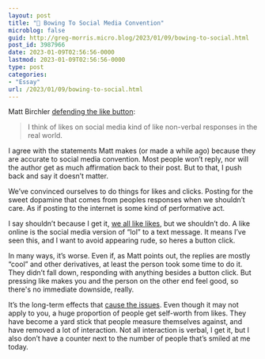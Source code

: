 ```yaml
---
layout: post
title: "🔗 Bowing To Social Media Convention"
microblog: false
guid: http://greg-morris.micro.blog/2023/01/09/bowing-to-social.html
post_id: 3987966
date: 2023-01-09T02:56:56-0000
lastmod: 2023-01-09T02:56:56-0000
type: post
categories:
- "Essay"
url: /2023/01/09/bowing-to-social.html
---
```

Matt Birchler <a class="u-in-reply-to" href="https://birchtree.me/blog/im-once-again-defneding-like-buttons/">defending the like button</a>: 

> I think of likes on social media kind of like non-verbal responses in the real world.

I agree with the statements Matt makes (or made a while ago) because they are accurate to social media convention. Most people won’t reply, nor will the author get as much affirmation back to their post. But to that, I push back and say it doesn’t matter. 

We’ve convinced ourselves to do things for likes and clicks. Posting for the sweet dopamine that comes from peoples responses when we shouldn’t care. As if posting to the internet is some kind of performative act. 

I say shouldn’t because I get it, [we all like likes](/2021/11/12/do-i-like.html), but we shouldn’t do. A like online is the social media version of “lol” to a text message. It means I’ve seen this, and I want to avoid appearing rude, so heres a button click. 

In many ways, it’s worse. Even if, as Matt points out, the replies are mostly “cool” and other derivatives, at least the person took some time to do it. They didn’t fall down, responding with anything besides a button click. But pressing like makes you and the person on the other end feel good, so there's no immediate downside, really.

It’s the long-term effects that [cause the issues](https://www.thinkuknow.co.uk/professionals/our-views/likes-loves-and-shares-how-we-can-reduce-their-impact-on-wellbeing/?fbclid=IwAR3xWZz_Dl25HzpHr3Cu2ONiv1pS0E7f_C3RqE9j0wGB0jjqOAlc51YHmgg). Even though it may not apply to you, a huge proportion of people get self-worth from likes. They have become a yard stick that people measure themselves against, and have removed a lot of interaction. Not all interaction is verbal, I get it, but I also don’t have a counter next to the number of people that’s smiled at me today.
